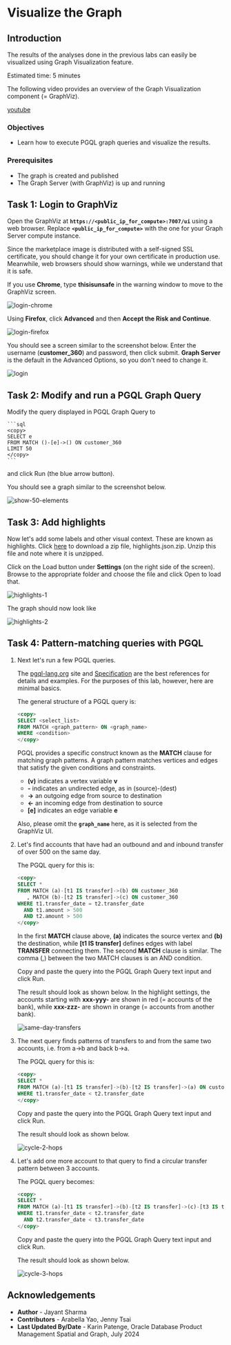 # Visualize the Graph

## Introduction

The results of the analyses done in the previous labs can easily be visualized using Graph Visualization feature.

Estimated time: 5 minutes

The following video provides an overview of the Graph Visualization component (= GraphViz).

[youtube](youtube:zfefKdNfAY4)

### Objectives

- Learn how to execute PGQL graph queries and visualize the results.

### Prerequisites

- The graph is created and published
- The Graph Server (with GraphViz) is up and running

## Task 1: Login to GraphViz

Open the GraphViz at **`https://<public_ip_for_compute>:7007/ui`** using a web browser. Replace **`<public_ip_for_compute>`** with the one for your Graph Server compute instance.

Since the marketplace image is distributed with a self-signed SSL certificate, you should change it for your own certificate in production use. Meanwhile, web browsers should show warnings, while we understand that it is safe.

If you use **Chrome**, type **thisisunsafe** in the warning window to move to the GraphViz screen.

![login-chrome](images/login-chrome.jpg)

Using **Firefox**, click **Advanced** and then **Accept the Risk and Continue**.

![login-firefox](images/login-firefox.jpg)

You should see a screen similar to the screenshot below. Enter the username (**customer_360**) and password, then click submit. **Graph Server** is the default in the Advanced Options, so you don't need to change it.

![login](images/login.jpg)

## Task 2: Modify and run a PGQL Graph Query

Modify the query displayed in PGQL Graph Query to

    ```sql
    <copy>
    SELECT e
    FROM MATCH ()-[e]->() ON customer_360
    LIMIT 50
    </copy>
    ```

and click Run (the blue arrow button).

You should see a graph similar to the screenshot below.

![show-50-elements](images/show-50-elements_2.png)

## Task 3: Add highlights

Now let's add some labels and other visual context. These are known as highlights. Click [here](https://objectstorage.us-ashburn-1.oraclecloud.com/p/VEKec7t0mGwBkJX92Jn0nMptuXIlEpJ5XJA-A6C9PymRgY2LhKbjWqHeB5rVBbaV/n/c4u04/b/livelabsfiles/o/data-management-library-files/highlights.json.zip) to download a zip file, highlights.json.zip. Unzip this file and note where it is unzipped.

Click on the Load button under **Settings** (on the right side of the screen). Browse to the appropriate folder and choose the file and click Open to load that.

![highlights-1](images/highlights-1_2.png)

The graph should now look like

![highlights-2](images/highlights-2_2.png)

## Task 4: Pattern-matching queries with PGQL

1. Next let's run a few PGQL queries.

    The [pgql-lang.org](http://pgql-lang.org) site and [Specification](http://pgql-lang.org/spec/2.0) are the best references for details and examples. For the purposes of this lab, however, here are minimal basics.

    The general structure of a PGQL query is:

    ```sql
    <copy>
    SELECT <select_list>
    FROM MATCH <graph_pattern> ON <graph_name>
    WHERE <condition>
    </copy>
    ```

    PGQL provides a specific construct known as the **MATCH** clause for matching graph patterns. A graph pattern matches vertices and edges that satisfy the given conditions and constraints.

    - **(v)** indicates a vertex variable **v**
    - **-** indicates an undirected edge, as in (source)-(dest)
    - **->** an outgoing edge from source to destination
    - **<-** an incoming edge from destination to source
    - **[e]** indicates an edge variable **e**

    Also, please omit the **`graph_name`** here, as it is selected from the GraphViz UI.

2. Let's find accounts that have had an outbound and and inbound transfer of over 500 on the same day.

    The PGQL query for this is:

    ```sql
    <copy>
    SELECT *
    FROM MATCH (a)-[t1 IS transfer]->(b) ON customer_360
       , MATCH (b)-[t2 IS transfer]->(c) ON customer_360
    WHERE t1.transfer_date = t2.transfer_date
      AND t1.amount > 500
      AND t2.amount > 500
    </copy>
    ```

    In the first **MATCH** clause above, **(a)** indicates the source vertex and **(b)** the destination, while **[t1 IS transfer]** defines edges with label **TRANSFER** connecting them. The second **MATCH** clause is similar. The comma (,) between the two MATCH clauses is an AND condition.

    Copy and paste the query into the PGQL Graph Query text input and click Run.

    The result should look as shown below. In the highlight settings, the accounts starting with **xxx-yyy-** are shown in red (= accounts of the bank), while **xxx-zzz-** are shown in orange (= accounts from another bank).

    ![same-day-transfers](images/same-day-transfers_2.png)

3. The next query finds patterns of transfers to and from the same two accounts, i.e. from a->b and back b->a.

    The PGQL query for this is:

    ```sql
    <copy>
    SELECT *
    FROM MATCH (a)-[t1 IS transfer]->(b)-[t2 IS transfer]->(a) ON customer_360
    WHERE t1.transfer_date < t2.transfer_date
    </copy>
    ```

    Copy and paste the query into the PGQL Graph Query text input and click Run.

    The result should look as shown below.

    ![cycle-2-hops](images/cycle-2-hops_2.png)

4. Let's add one more account to that query to find a circular transfer pattern between 3 accounts.

    The PGQL query becomes:

    ```sql
    <copy>
    SELECT *
    FROM MATCH (a)-[t1 IS transfer]->(b)-[t2 IS transfer]->(c)-[t3 IS transfer]->(a) ON customer_360
    WHERE t1.transfer_date < t2.transfer_date
      AND t2.transfer_date < t3.transfer_date
    </copy>
    ```

    Copy and paste the query into the PGQL Graph Query text input and click Run.

    The result should look as shown below.

    ![cycle-3-hops](images/cycle-3-hops_2.png)

## Acknowledgements

- **Author** - Jayant Sharma
- **Contributors** - Arabella Yao, Jenny Tsai
- **Last Updated By/Date** - Karin Patenge, Oracle Database Product Management Spatial and Graph, July 2024
